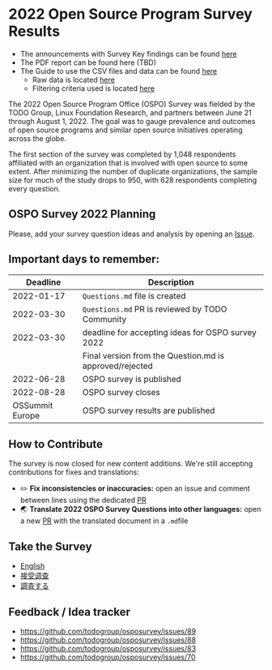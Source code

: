 # 2022 Open Source Program Survey Results

* The announcements with Survey Key findings can be found [here](https://todogroup.org/blog/)
* The PDF report can be found here (TBD)
* The Guide to use the CSV files and data can be found [here](https://github.com/todogroup/osposurvey/blob/master/2022/csv-files-and-data-guide.md#guide-to-using-the-csv-files-and-data)
    * Raw data is located [here](https://github.com/todogroup/osposurvey/blob/master/2022/RawData.csv)
    * Filtering criteria used is located [here](https://github.com/todogroup/osposurvey/blob/master/2022/FilteringCriteria.csv)


The 2022 Open Source Program Office (OSPO) Survey was fielded by the TODO Group, Linux Foundation Research, and partners between June 21 through August 1, 2022. The goal was to gauge prevalence and outcomes of open source programs and similar open source initiatives operating across the globe.

The first section of the survey was completed by 1,048 respondents affiliated with an organization that is involved with open source to some extent. After minimizing the number of duplicate organizations, the sample size for much of the study drops to 950, with 628 respondents completing every question.


## OSPO Survey 2022 Planning

Please, add your survey question ideas and analysis by opening an [Issue](https://github.com/todogroup/osposurvey/issues).

## Important days to remember:

| Deadline | Description |
| --- | --- |
| 2022-01-17| `Questions.md` file is created |
| 2022-03-30| `Questions.md` PR is reviewed by TODO Community |
| 2022-03-30| deadline for accepting ideas for OSPO survey 2022 |
| | Final version from the Question.md is approved/rejected |
| 2022-06-28| OSPO survey is published |
| 2022-08-28| OSPO survey closes |
| OSSummit Europe| OSPO survey results are published |

## How to Contribute

The survey is now closed for new content additions. We're still accepting contributions for fixes and translations:
* ✏️ **Fix inconsistencies or inaccuracies:** open an issue and comment between lines using the dedicated [PR](https://github.com/todogroup/osposurvey/pull/99)
* 🌏 **Translate 2022 OSPO Survey Questions into other languages:** open a new [PR](https://github.com/todogroup/osposurvey/pull/) with the translated document in a `.md`file 


## Take the Survey

* [English](https://www.research.net/r/J9SHPWZ)
* [接受调查](https://www.research.net/r/J9SHPWZ?lang=zh)
* [調査する](https://www.research.net/r/J9SHPWZ?lang=ja)


## Feedback / Idea tracker

* https://github.com/todogroup/osposurvey/issues/89
* https://github.com/todogroup/osposurvey/issues/88
* https://github.com/todogroup/osposurvey/issues/83
* https://github.com/todogroup/osposurvey/issues/70

